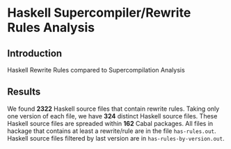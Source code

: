 
# Haskell Supercompiler/Rewrite Rules Analysis

## Introduction

Haskell Rewrite Rules compared to Supercompilation Analysis

## Results

We found **2322** Haskell source files that contain rewrite rules.
Taking only one version of each file, we have **324** distinct Haskell source files.
These Haskell source files are spreaded within **162** Cabal packages.
All files in hackage that contains at least a rewrite/rule are in the file 
`has-rules.out`.
Haskell source files filtered by last version are in `has-rules-by-version.out`.


